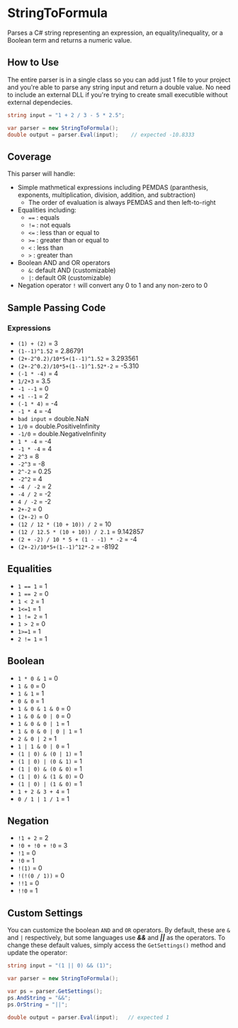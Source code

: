 # StringToFormula
Parses a C# string representing an expression, an equality/inequality, or a Boolean term and returns a numeric value.  

## How to Use
The entire parser is in a single class so you can add just 1 file to your project and you're able to parse any string input and return a double value.  No need to include an external DLL if you're trying to create  small executible without external dependecies.

```c#
string input = "1 + 2 / 3 - 5 * 2.5";

var parser = new StringToFormula();
double output = parser.Eval(input);    // expected -10.8333
```

## Coverage
This parser will handle:

* Simple mathmetical expressions including PEMDAS (paranthesis, exponents, multiplication, division, addition, and subtraction)
  * The order of evaluation is always PEMDAS and then left-to-right
* Equalities including:
  * ```==``` : equals
  * ```!=``` : not equals
  * ```<=``` : less than or equal to
  * ```>=``` : greater than or equal to
  * ```<```  : less than
  * ```>```  : greater than
* Boolean AND and OR operators
  * ```&```: default AND (customizable)
  * ```|```: default OR (customizable)
* Negation operator ```!``` will convert any 0 to 1 and any non-zero to 0

## Sample Passing Code
### Expressions
* ```(1) + (2)``` = 3
* ```(1--1)^1.52``` = 2.86791
* ```(2+-2^0.2)/10*5+(1--1)^1.52``` =  3.293561
* ```(2+-2^0.2)/10*5+(1--1)^1.52*-2``` =  -5.310
* ```(-1 * -4)``` =  4 
* ```1/2+3``` =  3.5 
* ```-1 --1``` =  0 
* ```+1 --1``` =  2 
* ```(-1 * 4)``` =  -4 
* ```-1 * 4``` =  -4 
* ```bad input``` =  double.NaN 
* ```1/0``` =  double.PositiveInfinity 
* ```-1/0``` =  double.NegativeInfinity 
* ```1 * -4``` =  -4 
* ```-1 * -4``` =  4 
* ```2^3``` =  8 
* ```-2^3``` =  -8 
* ```2^-2``` =  0.25 
* ```-2^2``` =  4 
* ```-4 / -2``` =  2 
* ```-4 / 2``` =  -2 
* ```4 / -2``` =  -2 
* ```2+-2``` =  0 
* ```(2+-2)``` =  0 
* ```(12 / 12 * (10 + 10)) / 2``` =  10 
* ```(12 / 12.5 * (10 + 10)) / 2.1``` =  9.142857
* ```(2 + -2) / 10 * 5 + (1 - -1) * -2``` =  -4 
* ```(2+-2)/10*5+(1--1)^12*-2``` =  -8192 
## Equalities
* ```1 == 1``` =  1
* ```1 == 2``` =  0
* ```1 < 2``` =  1
* ```1<=1``` =  1
* ```1 != 2``` =  1
* ```1 > 2``` =  0
* ```1>=1``` =  1
* ```2 != 1``` =  1
## Boolean
* ```1 * 0 & 1``` = 0
* ```1 & 0``` = 0
* ```1 & 1``` = 1
* ```0 & 0``` = 1
* ```1 & 0 & 1 & 0``` = 0
* ```1 & 0 & 0 | 0``` = 0
* ```1 & 0 & 0 | 1``` = 1
* ```1 & 0 & 0 | 0 | 1``` = 1
* ```2 & 0 | 2``` = 1
* ```1 | 1 & 0 | 0``` = 1
* ```(1 | 0) & (0 | 1)``` = 1
* ```(1 | 0) | (0 & 1)``` = 1
* ```(1 | 0) & (0 & 0)``` = 1
* ```(1 | 0) & (1 & 0)``` = 0
* ```(1 | 0) | (1 & 0)``` = 1
* ```1 + 2 & 3 + 4``` = 1
* ```0 / 1 | 1 / 1``` = 1
## Negation
* ```!1 + 2``` = 2
* ```!0 + !0 + !0``` = 3
* ```!1``` = 0
* ```!0``` = 1
* ```!(1)``` = 0
* ```!(!(0 / 1))``` = 0
* ```!!1``` = 0
* ```!!0``` = 1

## Custom Settings
You can customize the boolean ```AND``` and ```OR``` operators.  By default, these are ```&``` and ```|``` respectively, but some languages use ***&&*** and ***||*** as the operators.  To change these default values, simply access the ```GetSettings()``` method and update the operator:

```c#
string input = "(1 || 0) && (1)";

var parser = new StringToFormula();

var ps = parser.GetSettings();
ps.AndString = "&&";
ps.OrString = "||";

double output = parser.Eval(input);   // expected 1
```
